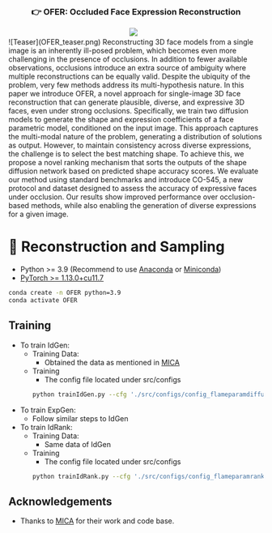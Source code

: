 
### <div align="center">👉 OFER: Occluded Face Expression Reconstruction<div> 
<div align="center">
<a href="https://arxiv.org/abs/2410.21629"><img src="https://img.shields.io/static/v1?label=Paper&message=Arxiv:OFER&color=red&logo=arxiv"></a> &ensp;
</div>
![Teaser](OFER_teaser.png)
Reconstructing 3D face models from a single image is an inherently ill-posed problem, which becomes even more challenging in the presence of occlusions. In addition to fewer available observations, occlusions introduce an extra source of ambiguity where multiple reconstructions can be equally valid. Despite the ubiquity of the problem, very few methods address its multi-hypothesis nature. In this paper we introduce OFER, a novel approach for single-image 3D face reconstruction that can generate plausible, diverse, and expressive 3D faces, even under strong occlusions. Specifically, we train two diffusion models to generate the shape and expression coefficients of a face parametric model, conditioned on the input image. This approach captures the multi-modal nature of the problem, generating a distribution of solutions as output. However, to maintain consistency across diverse expressions, the challenge is to select the best matching shape. To achieve this, we propose a novel ranking mechanism that sorts the outputs of the shape diffusion network based on predicted shape accuracy scores. We evaluate our method using standard benchmarks and introduce CO-545, a new protocol and dataset designed to assess the accuracy of expressive faces under occlusion. Our results show improved performance over occlusion-based methods, while also enabling the generation of diverse expressions for a given image.


# 🔧 Reconstruction and Sampling

- Python >= 3.9 (Recommend to use [Anaconda](https://www.anaconda.com/download/#linux) or [Miniconda](https://docs.conda.io/en/latest/miniconda.html))
- [PyTorch >= 1.13.0+cu11.7](https://pytorch.org/)
```bash
conda create -n OFER python=3.9
conda activate OFER
```
## Training
- To train IdGen:
    - Training Data:
        - Obtained the data as mentioned in [MICA](https://github.com/Zielon/MICA?tab=readme-ov-file#dataset-and-training) 
    - Training
        - The config file located under src/configs
        ```bash
        python trainIdGen.py --cfg './src/configs/config_flameparamdiffusion_flame23.yml' --toseed 0 
        ```
- To train ExpGen:
    - Follow similar steps to IdGen
- To train IdRank:
    - Training Data:
        - Same data of IdGen
    - Training
        - The config file located under src/configs
        ```bash
        python trainIdRank.py --cfg './src/configs/config_flameparamrank_flame23.yml' --toseed 0 
        ```
## Acknowledgements
- Thanks to [MICA](https://github.com/Zielon/MICA) for their work and code base.

